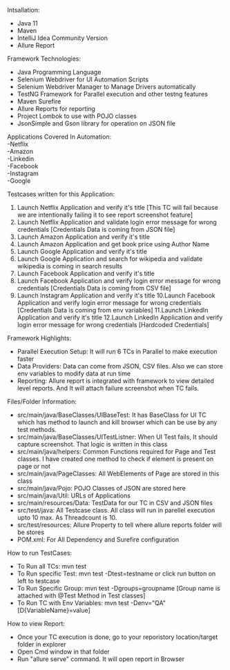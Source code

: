 Intsallation:
- Java 11
- Maven
- IntelliJ Idea Community Version
- Allure Report

Framework Technologies:
- Java Programming Language
- Selenium Webdriver for UI Automation Scripts
- Selenium Webdriver Manager to Manage Drivers automatically
- TestNG Framework for Parallel execution and other testng features
- Maven Surefire
- Allure Reports for reporting
- Project Lombok to use with POJO classes
- JsonSimple and Gson library for operation on JSON file

Applications Covered In Automation:  
-Netflix  
-Amazon  
-Linkedin  
-Facebook  
-Instagram  
-Google

Testcases written for this Application:
1. Launch Netflix Application and verify it's
title [This TC will fail because we are intentionally failing it to see report screenshot feature]
2. Launch Netflix Application and validate login error message for wrong
credentials [Credentials Data is coming from JSON file]
3. Launch Amazon Application and verify it's title
4. Launch Amazon Application and get book price using Author Name
5. Launch Google Application and verify it's title
6. Launch Google Application and search for wikipedia and validate wikipedia is coming in search results
7. Launch Facebook Application and verify it's title
8. Launch Facebook Application and verify login error message for wrong
credentials [Credentials Data is coming from CSV file]
9. Launch Instagram Application and verify it's title
10.Launch Facebook Application and verify login error message for wrong
credentials [Credentials Data is coming from env variables]
11.Launch LinkedIn Application and verify it's title
12.Launch LinkedIn Application and verify login error message for wrong credentials [Hardcoded Credentials]

Framework Highlights:
- Parallel Execution Setup: It will run 6 TCs in Parallel to make execution faster
- Data Providers: Data can come from JSON, CSV files. Also we can store env variables to modify data at run time
- Reporting: Allure report is integrated with framework to view detailed level reports. And It will attach failure
screenshot when TC fails.

Files/Folder Information:
- src/main/java/BaseClasses/UIBaseTest: It has BaseClass for UI TC which has method to launch and kill browser which can
be use by any test methods.
- src/main/java/BaseClasses/UITestListner: When UI Test fails, It should capture screenshot. That logic is written in
this class
- src/main/java/helpers: Common Functions required for Page and Test classes. I have created one method to check if
element is present on page or not
- src/main/java/PageClasses: All WebElements of Page are stored in this class
- src/main/java/Pojo: POJO Classes of JSON are stored here
- src/main/java/Util: URLs of Applications
- src/main/resources/Data: TestData for our TC in CSV and JSON files
- src/test/java: All Testcase class. All class will run in parellel execution upto 10 max. As Threadcount is 10.
- src/test/resources: Allure Property to tell where allure reports folder will be stores
- POM.xml: For All Dependency and Surefire configuration

How to run TestCases:
- To Run all TCs: mvn test
- To Run specific Test: mvn test -Dtest=testname or click run button on left to testcase
- To Run Specific Group: mvn test -Dgroups=groupname [Group name is attached with @Test Method in Test classes]
- To Run TC with Env Variables: mvn test -Denv="QA" [D{VariableName}=value]

How to view Report:
- Once your TC execution is done, go to your reporistory location/target folder in explorer
- Open Cmd window in that folder
- Run "allure serve" command. It will open report in Browser 
    